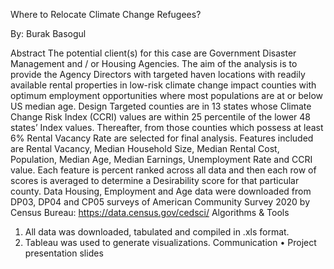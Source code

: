 Where to Relocate Climate Change Refugees?

By: Burak Basogul

Abstract
The potential client(s) for this case are Government Disaster Management and / or Housing Agencies. The aim of the analysis is to provide the Agency Directors with targeted haven locations with readily available rental properties in low-risk climate change impact counties with optimum employment opportunities where most populations are at or below US median age.
Design
Targeted counties are in 13 states whose Climate Change Risk Index (CCRI) values are within 25 percentile of the lower 48 states’ Index values. Thereafter, from those counties which possess at least 6% Rental Vacancy Rate are selected for final analysis. Features included are Rental Vacancy, Median Household Size, Median Rental Cost, Population, Median Age, Median Earnings, Unemployment Rate and CCRI value. Each feature is percent ranked across all data and then each row of scores is averaged to determine a Desirability score for that particular county.
Data
Housing, Employment and Age data were downloaded from DP03, DP04 and CP05 surveys of American Community Survey 2020 by Census Bureau: 
https://data.census.gov/cedsci/
Algorithms & Tools
1.	All data was downloaded, tabulated and compiled in .xls format.
2.	Tableau was used to generate visualizations.
Communication
•	Project presentation slides
